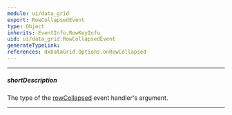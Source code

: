 ```yaml
---
module: ui/data_grid
export: RowCollapsedEvent
type: Object
inherits: EventInfo,RowKeyInfo
uid: ui/data_grid:RowCollapsedEvent
generateTypeLink: 
references: dxDataGrid.Options.onRowCollapsed
---
```

---
##### shortDescription
The type of the [rowCollapsed]({basewidgetpath}/Events/#rowCollapsed) event handler's argument.

---
<!-- Description goes here -->